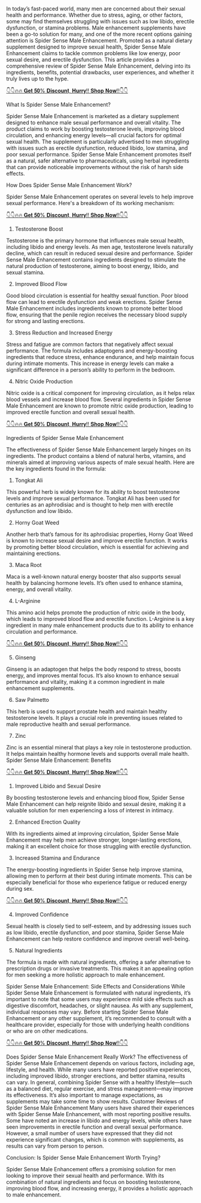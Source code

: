 
In today’s fast-paced world, many men are concerned about their sexual health and performance. Whether due to stress, aging, or other factors, some may find themselves struggling with issues such as low libido, erectile dysfunction, or stamina problems. Male enhancement supplements have been a go-to solution for many, and one of the more recent options gaining attention is Spider Sense Male Enhancement.
Promoted as a natural dietary supplement designed to improve sexual health, Spider Sense Male Enhancement claims to tackle common problems like low energy, poor sexual desire, and erectile dysfunction. This article provides a comprehensive review of Spider Sense Male Enhancement, delving into its ingredients, benefits, potential drawbacks, user experiences, and whether it truly lives up to the hype.

[👇👇🔥🔥 𝐆𝐞𝐭 𝟓𝟎% 𝐃𝐢𝐬𝐜𝐨𝐮𝐧𝐭, 𝐇𝐮𝐫𝐫𝐲!! 𝐒𝐡𝐨𝐩 𝐍𝐨𝐰!!👇👇](https://nutraleafs.com/Pheno)

What Is Spider Sense Male Enhancement?

Spider Sense Male Enhancement is marketed as a dietary supplement designed to enhance male sexual performance and overall vitality. The product claims to work by boosting testosterone levels, improving blood circulation, and enhancing energy levels—all crucial factors for optimal sexual health.
The supplement is particularly advertised to men struggling with issues such as erectile dysfunction, reduced libido, low stamina, and poor sexual performance. Spider Sense Male Enhancement promotes itself as a natural, safer alternative to pharmaceuticals, using herbal ingredients that can provide noticeable improvements without the risk of harsh side effects.

How Does Spider Sense Male Enhancement Work?

Spider Sense Male Enhancement operates on several levels to help improve sexual performance. Here's a breakdown of its working mechanism:

[👇👇🔥🔥 𝐆𝐞𝐭 𝟓𝟎% 𝐃𝐢𝐬𝐜𝐨𝐮𝐧𝐭, 𝐇𝐮𝐫𝐫𝐲!! 𝐒𝐡𝐨𝐩 𝐍𝐨𝐰!!👇👇](https://nutraleafs.com/Pheno)

1. Testosterone Boost

Testosterone is the primary hormone that influences male sexual health, including libido and energy levels. As men age, testosterone levels naturally decline, which can result in reduced sexual desire and performance. Spider Sense Male Enhancement contains ingredients designed to stimulate the natural production of testosterone, aiming to boost energy, libido, and sexual stamina.

2. Improved Blood Flow

Good blood circulation is essential for healthy sexual function. Poor blood flow can lead to erectile dysfunction and weak erections. Spider Sense Male Enhancement includes ingredients known to promote better blood flow, ensuring that the penile region receives the necessary blood supply for strong and lasting erections.

3. Stress Reduction and Increased Energy

Stress and fatigue are common factors that negatively affect sexual performance. The formula includes adaptogens and energy-boosting ingredients that reduce stress, enhance endurance, and help maintain focus during intimate moments. This increase in energy levels can make a significant difference in a person’s ability to perform in the bedroom.

4. Nitric Oxide Production

Nitric oxide is a critical component for improving circulation, as it helps relax blood vessels and increase blood flow. Several ingredients in Spider Sense Male Enhancement are known to promote nitric oxide production, leading to improved erectile function and overall sexual health.

[👇👇🔥🔥 𝐆𝐞𝐭 𝟓𝟎% 𝐃𝐢𝐬𝐜𝐨𝐮𝐧𝐭, 𝐇𝐮𝐫𝐫𝐲!! 𝐒𝐡𝐨𝐩 𝐍𝐨𝐰!!👇👇](https://nutraleafs.com/Pheno)

Ingredients of Spider Sense Male Enhancement

The effectiveness of Spider Sense Male Enhancement largely hinges on its ingredients. The product contains a blend of natural herbs, vitamins, and minerals aimed at improving various aspects of male sexual health. Here are the key ingredients found in the formula:

1. Tongkat Ali

This powerful herb is widely known for its ability to boost testosterone levels and improve sexual performance. Tongkat Ali has been used for centuries as an aphrodisiac and is thought to help men with erectile dysfunction and low libido.

2. Horny Goat Weed

Another herb that’s famous for its aphrodisiac properties, Horny Goat Weed is known to increase sexual desire and improve erectile function. It works by promoting better blood circulation, which is essential for achieving and maintaining erections.

3. Maca Root

Maca is a well-known natural energy booster that also supports sexual health by balancing hormone levels. It’s often used to enhance stamina, energy, and overall vitality.

4. L-Arginine

This amino acid helps promote the production of nitric oxide in the body, which leads to improved blood flow and erectile function. L-Arginine is a key ingredient in many male enhancement products due to its ability to enhance circulation and performance.

[👇👇🔥🔥 𝐆𝐞𝐭 𝟓𝟎% 𝐃𝐢𝐬𝐜𝐨𝐮𝐧𝐭, 𝐇𝐮𝐫𝐫𝐲!! 𝐒𝐡𝐨𝐩 𝐍𝐨𝐰!!👇👇](https://nutraleafs.com/Pheno)

5. Ginseng

Ginseng is an adaptogen that helps the body respond to stress, boosts energy, and improves mental focus. It’s also known to enhance sexual performance and vitality, making it a common ingredient in male enhancement supplements.

6. Saw Palmetto

This herb is used to support prostate health and maintain healthy testosterone levels. It plays a crucial role in preventing issues related to male reproductive health and sexual performance.

7. Zinc

Zinc is an essential mineral that plays a key role in testosterone production. It helps maintain healthy hormone levels and supports overall male health.
Spider Sense Male Enhancement: Benefits

 [👇👇🔥🔥 𝐆𝐞𝐭 𝟓𝟎% 𝐃𝐢𝐬𝐜𝐨𝐮𝐧𝐭, 𝐇𝐮𝐫𝐫𝐲!! 𝐒𝐡𝐨𝐩 𝐍𝐨𝐰!!👇👇](https://nutraleafs.com/Pheno)

1. Improved Libido and Sexual Desire

By boosting testosterone levels and enhancing blood flow, Spider Sense Male Enhancement can help reignite libido and sexual desire, making it a valuable solution for men experiencing a loss of interest in intimacy.

2. Enhanced Erection Quality

With its ingredients aimed at improving circulation, Spider Sense Male Enhancement may help men achieve stronger, longer-lasting erections, making it an excellent choice for those struggling with erectile dysfunction.

3. Increased Stamina and Endurance

The energy-boosting ingredients in Spider Sense help improve stamina, allowing men to perform at their best during intimate moments. This can be especially beneficial for those who experience fatigue or reduced energy during sex.

[👇👇🔥🔥 𝐆𝐞𝐭 𝟓𝟎% 𝐃𝐢𝐬𝐜𝐨𝐮𝐧𝐭, 𝐇𝐮𝐫𝐫𝐲!! 𝐒𝐡𝐨𝐩 𝐍𝐨𝐰!!👇👇](https://nutraleafs.com/Pheno)

4. Improved Confidence

Sexual health is closely tied to self-esteem, and by addressing issues such as low libido, erectile dysfunction, and poor stamina, Spider Sense Male Enhancement can help restore confidence and improve overall well-being.

5. Natural Ingredients

The formula is made with natural ingredients, offering a safer alternative to prescription drugs or invasive treatments. This makes it an appealing option for men seeking a more holistic approach to male enhancement.

Spider Sense Male Enhancement: Side Effects and Considerations
While Spider Sense Male Enhancement is formulated with natural ingredients, it’s important to note that some users may experience mild side effects such as digestive discomfort, headaches, or slight nausea. As with any supplement, individual responses may vary.
Before starting Spider Sense Male Enhancement or any other supplement, it’s recommended to consult with a healthcare provider, especially for those with underlying health conditions or who are on other medications.

[👇👇🔥🔥 𝐆𝐞𝐭 𝟓𝟎% 𝐃𝐢𝐬𝐜𝐨𝐮𝐧𝐭, 𝐇𝐮𝐫𝐫𝐲!! 𝐒𝐡𝐨𝐩 𝐍𝐨𝐰!!👇👇](https://nutraleafs.com/Pheno)

Does Spider Sense Male Enhancement Really Work?
The effectiveness of Spider Sense Male Enhancement depends on various factors, including age, lifestyle, and health. While many users have reported positive experiences, including improved libido, stronger erections, and better stamina, results can vary.
In general, combining Spider Sense with a healthy lifestyle—such as a balanced diet, regular exercise, and stress management—may improve its effectiveness. It’s also important to manage expectations, as supplements may take some time to show results.
Customer Reviews of Spider Sense Male Enhancement
Many users have shared their experiences with Spider Sense Male Enhancement, with most reporting positive results. Some have noted an increase in libido and energy levels, while others have seen improvements in erectile function and overall sexual performance.
However, a small number of users have expressed that they did not experience significant changes, which is common with supplements, as results can vary from person to person.

Conclusion: Is Spider Sense Male Enhancement Worth Trying?

Spider Sense Male Enhancement offers a promising solution for men looking to improve their sexual health and performance. With its combination of natural ingredients and focus on boosting testosterone, improving blood flow, and increasing energy, it provides a holistic approach to male enhancement.

